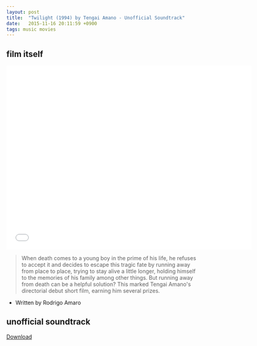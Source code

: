 ```yaml
---
layout: post
title:  "Twilight (1994) by Tengai Amano - Unofficial Soundtrack"
date:   2015-11-16 20:11:59 +0900
tags: music movies
---
```

## film itself

<iframe src="//vk.com/video_ext.php?oid=-41953059&id=170602030&hash=8a9abc8a76953b94&hd=2" width="640" height="480" frameborder="0" allowfullscreen></iframe>

>When death comes to a young boy in the prime of his life, he refuses to accept it and decides to escape this tragic fate by running away from place to place, trying to stay alive a little longer, holding himself to the memories of his family among other things. But running away from death can be a helpful solution? This marked Tengai Amano's directorial debut short film, earning him several prizes.
- Written by Rodrigo Amaro

## unofficial soundtrack

[Download](https://archive.org/details/twilight-unofficial-soundtrack)
